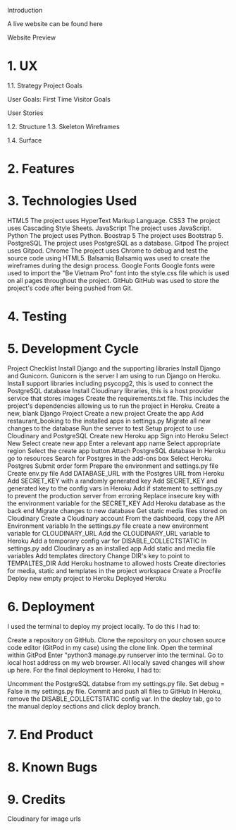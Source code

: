 Introduction


A live website can be found here

Website Preview

# 1. UX


1.1. Strategy
Project Goals


User Goals:
First Time Visitor Goals



User Stories

1.2. Structure
1.3. Skeleton
Wireframes


1.4. Surface
# 2. Features
# 3. Technologies Used
HTML5
The project uses HyperText Markup Language.
CSS3
The project uses Cascading Style Sheets.
JavaScript
The project uses JavaScript.
Python
The project uses Python.
Boostrap 5
The project uses Bootstrap 5.
PostgreSQL
The project uses PostgreSQL as a database.
Gitpod
The project uses Gitpod.
Chrome
The project uses Chrome to debug and test the source code using HTML5.
Balsamiq
Balsamiq was used to create the wireframes during the design process.
Google Fonts
Google fonts were used to import the "Be Vietnam Pro" font into the style.css file which is used on all pages throughout the project.
GitHub
GitHub was used to store the project's code after being pushed from Git.

# 4. Testing

# 5. Development Cycle
Project Checklist
Install Django and the supporting libraries
Install Django and Gunicorn. Gunicorn is the server I am using to run Django on Heroku.
Install support libraries including psycopg2, this is used to connect the PostgreSQL database
Install Cloudinary libraries, this is a host provider service that stores images
Create the requirements.txt file. This includes the project's dependencies allowing us to run the project in Heroku.
Create a new, blank Django Project
Create a new project
Create the app
Add restaurant_booking to the installed apps in settings.py
Migrate all new changes to the database
Run the server to test
Setup project to use Cloudinary and PostgreSQL
Create new Heroku app
Sign into Heroku
Select New
Select create new app
Enter a relevant app name
Select appropriate region
Select the create app button
Attach PostgreSQL database
In Heroku go to resources
Search for Postgres in the add-ons box
Select Heroku Postgres
Submit order form
Prepare the environment and settings.py file
Create env.py file
Add DATABASE_URL with the Postgres URL from Heroku
Add SECRET_KEY with a randomly generated key
Add SECRET_KEY and generated key to the config vars in Heroku
Add if statement to settings.py to prevent the production server from erroring
Replace insecure key with the environment variable for the SECRET_KEY
Add Heroku database as the back end
Migrate changes to new database
Get static media files stored on Cloudinary
Create a Cloudinary account
From the dashboard, copy the API Environment variable
In the settings.py file create a new environment variable for CLOUDINARY_URL
Add the CLOUDINARY_URL variable to Heroku
Add a temporary config var for DISABLE_COLLECTSTATIC
In settings.py add Cloudinary as an installed app
Add static and media file variables
Add templates directory
Change DIR's key to point to TEMPALTES_DIR
Add Heroku hostname to allowed hosts
Create directories for media, static and templates in the project workspace
Create a Procfile
Deploy new empty project to Heroku
Deployed Heroku

# 6. Deployment
I used the terminal to deploy my project locally. To do this I had to:

Create a repository on GitHub.
Clone the repository on your chosen source code editor (GitPod in my case) using the clone link.
Open the terminal within GitPod
Enter "python3 manage.py runserver into the terminal.
Go to local host address on my web browser.
All locally saved changes will show up here.
For the final deployment to Heroku, I had to:

Uncomment the PostgreSQL databse from my settings.py file.
Set debug = False in my settings.py file.
Commit and push all files to GitHub
In Heroku, remove the DISABLE_COLLECTSTATIC config var.
In the deploy tab, go to the manual deploy sections and click deploy branch.

# 7. End Product


# 8. Known Bugs

# 9. Credits
Cloudinary for image urls